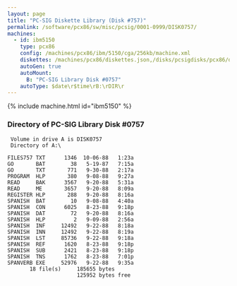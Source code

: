 ```yaml
---
layout: page
title: "PC-SIG Diskette Library (Disk #757)"
permalink: /software/pcx86/sw/misc/pcsig/0001-0999/DISK0757/
machines:
  - id: ibm5150
    type: pcx86
    config: /machines/pcx86/ibm/5150/cga/256kb/machine.xml
    diskettes: /machines/pcx86/diskettes.json,/disks/pcsigdisks/pcx86/diskettes.json
    autoGen: true
    autoMount:
      B: "PC-SIG Library Disk #0757"
    autoType: $date\r$time\rB:\rDIR\r
---
```


{% include machine.html id="ibm5150" %}

### Directory of PC-SIG Library Disk #0757

     Volume in drive A is DISK0757
     Directory of A:\

    FILES757 TXT      1346  10-06-88   1:23a
    GO       BAT        38   5-19-87   7:15a
    GO       TXT       771   9-30-88   2:17a
    PROGRAM  HLP       380   9-08-88   9:27a
    READ     BAK      3567   9-20-88   5:31a
    READ     ME       3657   9-20-88   8:09a
    REGISTER HLP       288   9-20-88   8:16a
    SPANISH  BAT        10   9-08-88   4:40a
    SPANISH  CON      6025   8-23-88   9:18p
    SPANISH  DAT        72   9-20-88   8:16a
    SPANISH  HLP         2   9-09-88   2:56a
    SPANISH  INF     12492   9-22-88   8:18a
    SPANISH  INN     12492   9-22-88   8:19a
    SPANISH  LST     85736   9-22-88   9:18a
    SPANISH  REF      1620   8-23-88   9:18p
    SPANISH  SUB      2421   8-23-88   9:18p
    SPANISH  TNS      1762   8-23-88   7:01p
    SPANVERB EXE     52976   9-22-88   9:35a
           18 file(s)     185655 bytes
                          125952 bytes free
